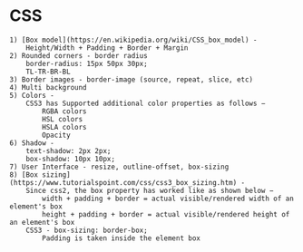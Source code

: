 # CSS

	1) [Box model](https://en.wikipedia.org/wiki/CSS_box_model) -
		Height/Width + Padding + Border + Margin
	2) Rounded corners - border radius
		border-radius: 15px 50px 30px;
		TL-TR-BR-BL
	3) Border images - border-image (source, repeat, slice, etc)
	4) Multi background
	5) Colors -
		CSS3 has Supported additional color properties as follows −
			RGBA colors
			HSL colors
			HSLA colors
			Opacity
	6) Shadow -
		text-shadow: 2px 2px;
		box-shadow: 10px 10px;
	7) User Interface - resize, outline-offset, box-sizing
	8) [Box sizing](https://www.tutorialspoint.com/css/css3_box_sizing.htm) -
		Since css2, the box property has worked like as shown below −
			width + padding + border = actual visible/rendered width of an element's box
			height + padding + border = actual visible/rendered height of an element's box
		CSS3 - box-sizing: border-box;
			Padding is taken inside the element box
